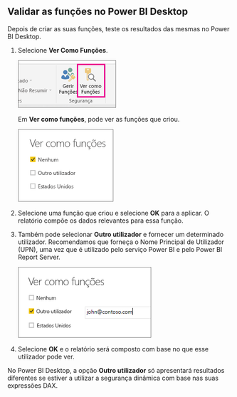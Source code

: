## <a name="validate-the-roles-within-power-bi-desktop"></a>Validar as funções no Power BI Desktop
Depois de criar as suas funções, teste os resultados das mesmas no Power BI Desktop.

1. Selecione **Ver Como Funções**. 

    ![](./media/rls-desktop-view-as-roles/powerbi-desktop-rls-view-as-roles.png)

    Em **Ver como funções**, pode ver as funções que criou.

    ![](./media/rls-desktop-view-as-roles/powerbi-desktop-rls-view-as-roles-dialog.png)

3. Selecione uma função que criou e selecione **OK** para a aplicar. O relatório compõe os dados relevantes para essa função. 

4. Também pode selecionar **Outro utilizador** e fornecer um determinado utilizador. Recomendamos que forneça o Nome Principal de Utilizador (UPN), uma vez que é utilizado pelo serviço Power BI e pelo Power BI Report Server.

    ![](./media/rls-desktop-view-as-roles/powerbi-desktop-rls-other-user.png)

1. Selecione **OK** e o relatório será composto com base no que esse utilizador pode ver. 

No Power BI Desktop, a opção **Outro utilizador** só apresentará resultados diferentes se estiver a utilizar a segurança dinâmica com base nas suas expressões DAX. 

